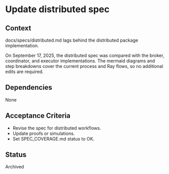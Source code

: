 # Update distributed spec

## Context
docs/specs/distributed.md lags behind the distributed package implementation.

On September 17, 2025, the distributed spec was compared with the broker,
coordinator, and executor implementations. The mermaid diagrams and step
breakdowns cover the current process and Ray flows, so no additional edits are
required.

## Dependencies
None

## Acceptance Criteria
- Revise the spec for distributed workflows.
- Update proofs or simulations.
- Set SPEC_COVERAGE.md status to OK.

## Status
Archived
